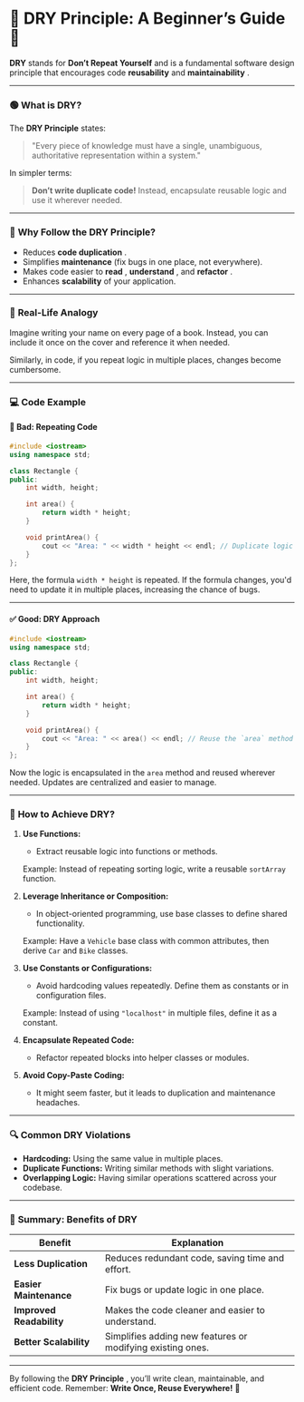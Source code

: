 
# 🌟 **DRY Principle: A Beginner’s Guide** 🌟

**DRY** stands for **Don’t Repeat Yourself** and is a fundamental software design principle that encourages code **reusability** and  **maintainability** .

---

### 🟢 **What is DRY?**

The **DRY Principle** states:

> "Every piece of knowledge must have a single, unambiguous, authoritative representation within a system."

In simpler terms:

> **Don’t write duplicate code!** Instead, encapsulate reusable logic and use it wherever needed.

---

### 🔑 **Why Follow the DRY Principle?**

* Reduces  **code duplication** .
* Simplifies **maintenance** (fix bugs in one place, not everywhere).
* Makes code easier to  **read** ,  **understand** , and  **refactor** .
* Enhances **scalability** of your application.

---

### 🎯 **Real-Life Analogy**

Imagine writing your name on every page of a book. Instead, you can include it once on the cover and reference it when needed.

Similarly, in code, if you repeat logic in multiple places, changes become cumbersome.

---

### 💻 **Code Example**

#### 🚫 **Bad: Repeating Code**

```cpp
#include <iostream>
using namespace std;

class Rectangle {
public:
    int width, height;

    int area() {
        return width * height;
    }

    void printArea() {
        cout << "Area: " << width * height << endl; // Duplicate logic
    }
};
```

Here, the formula `width * height` is repeated. If the formula changes, you'd need to update it in multiple places, increasing the chance of bugs.

---

#### ✅ **Good: DRY Approach**

```cpp
#include <iostream>
using namespace std;

class Rectangle {
public:
    int width, height;

    int area() {
        return width * height;
    }

    void printArea() {
        cout << "Area: " << area() << endl; // Reuse the `area` method
    }
};
```

Now the logic is encapsulated in the `area` method and reused wherever needed. Updates are centralized and easier to manage.

---

### 🌟 **How to Achieve DRY?**

1. **Use Functions:**

   * Extract reusable logic into functions or methods.

   Example: Instead of repeating sorting logic, write a reusable `sortArray` function.
2. **Leverage Inheritance or Composition:**

   * In object-oriented programming, use base classes to define shared functionality.

   Example: Have a `Vehicle` base class with common attributes, then derive `Car` and `Bike` classes.
3. **Use Constants or Configurations:**

   * Avoid hardcoding values repeatedly. Define them as constants or in configuration files.

   Example: Instead of using `"localhost"` in multiple files, define it as a constant.
4. **Encapsulate Repeated Code:**

   * Refactor repeated blocks into helper classes or modules.
5. **Avoid Copy-Paste Coding:**

   * It might seem faster, but it leads to duplication and maintenance headaches.

---

### 🔍 **Common DRY Violations**

* **Hardcoding:** Using the same value in multiple places.
* **Duplicate Functions:** Writing similar methods with slight variations.
* **Overlapping Logic:** Having similar operations scattered across your codebase.

---

### 🌟 **Summary: Benefits of DRY**

| **Benefit**              | **Explanation**                                      |
| ------------------------------ | ---------------------------------------------------------- |
| **Less Duplication**     | Reduces redundant code, saving time and effort.            |
| **Easier Maintenance**   | Fix bugs or update logic in one place.                     |
| **Improved Readability** | Makes the code cleaner and easier to understand.           |
| **Better Scalability**   | Simplifies adding new features or modifying existing ones. |

---

By following the  **DRY Principle** , you’ll write clean, maintainable, and efficient code. Remember: **Write Once, Reuse Everywhere!** 🚀
